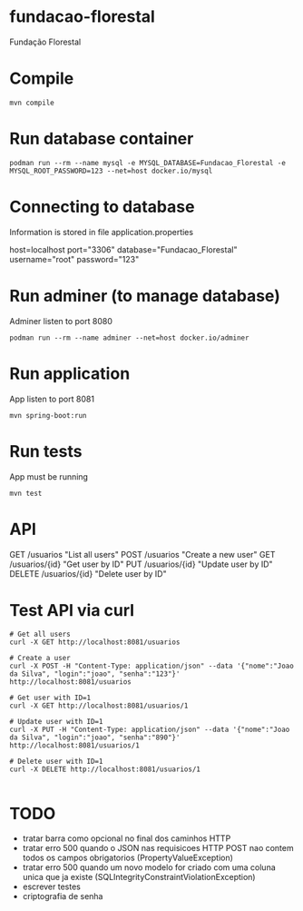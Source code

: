 # fundacao-florestal
Fundação Florestal

# Compile
```shell
mvn compile
```

# Run database container
```shell
podman run --rm --name mysql -e MYSQL_DATABASE=Fundacao_Florestal -e MYSQL_ROOT_PASSWORD=123 --net=host docker.io/mysql
```

# Connecting to database
Information is stored in file application.properties

host=localhost
port="3306"
database="Fundacao_Florestal"
username="root"
password="123"

# Run adminer (to manage database)
Adminer listen to port 8080

```shell
podman run --rm --name adminer --net=host docker.io/adminer
```

# Run application
App listen to port 8081

```shell
mvn spring-boot:run
```

# Run tests
App must be running

```shell
mvn test
```

# API
GET     /usuarios       "List all users"
POST    /usuarios       "Create a new user"
GET     /usuarios/{id}  "Get user by ID"
PUT     /usuarios/{id}  "Update user by ID"
DELETE  /usuarios/{id}  "Delete user by ID"

# Test API via curl
```shell
# Get all users
curl -X GET http://localhost:8081/usuarios

# Create a user
curl -X POST -H "Content-Type: application/json" --data '{"nome":"Joao da Silva", "login":"joao", "senha":"123"}' http://localhost:8081/usuarios

# Get user with ID=1
curl -X GET http://localhost:8081/usuarios/1

# Update user with ID=1
curl -X PUT -H "Content-Type: application/json" --data '{"nome":"Joao da Silva", "login":"joao", "senha":"890"}' http://localhost:8081/usuarios/1

# Delete user with ID=1
curl -X DELETE http://localhost:8081/usuarios/1


```

# TODO
- tratar barra como opcional no final dos caminhos HTTP
- tratar erro 500 quando o JSON nas requisicoes HTTP POST nao contem todos os campos obrigatorios (PropertyValueException)
- tratar erro 500 quando um novo modelo for criado com uma coluna unica que ja existe (SQLIntegrityConstraintViolationException)
- escrever testes
- criptografia de senha